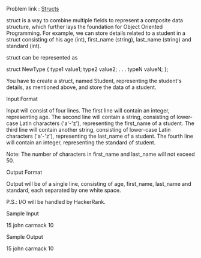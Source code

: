 Problem link : [Structs](https://www.hackerrank.com/challenges/c-tutorial-struct/problem)


struct is a way to combine multiple fields to represent a composite data structure, which further lays the foundation for Object Oriented Programming. For example, we can store details related to a student in a struct consisting of his age (int), first_name (string), last_name (string) and standard (int).

struct can be represented as

struct NewType {
    type1 value1;
    type2 value2;
    .
    .
    .
    typeN valueN;
};

You have to create a struct, named Student, representing the student's details, as mentioned above, and store the data of a student.

Input Format

Input will consist of four lines.
The first line will contain an integer, representing age.
The second line will contain a string, consisting of lower-case Latin characters ('a'-'z'), representing the first_name of a student.
The third line will contain another string, consisting of lower-case Latin characters ('a'-'z'), representing the last_name of a student.
The fourth line will contain an integer, representing the standard of student.

Note: The number of characters in first_name and last_name will not exceed 50.

Output Format

Output will be of a single line, consisting of age, first_name, last_name and standard, each separated by one white space.

P.S.: I/O will be handled by HackerRank.

Sample Input

15
john
carmack
10

Sample Output

15 john carmack 10
